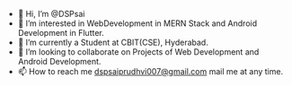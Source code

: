 - 👋 Hi, I’m @DSPsai
- 👀 I’m interested in WebDevelopment in MERN Stack and Android Development in Flutter.
- 🌱 I’m currently a Student at CBIT(CSE), Hyderabad.
- 💞️ I’m looking to collaborate on Projects of Web Development and Android Development.
- 📫 How to reach me dspsaiprudhvi007@gmail.com mail me at any time.

<!---
DSPsai/DSPsai is a ✨ special ✨ repository because its `README.md` (this file) appears on your GitHub profile.
You can click the Preview link to take a look at your changes.
--->
